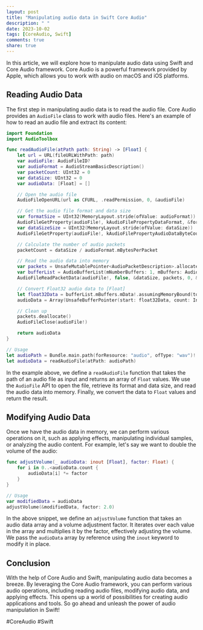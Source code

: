 ```yaml
---
layout: post
title: "Manipulating audio data in Swift Core Audio"
description: " "
date: 2023-10-02
tags: [CoreAudio, Swift]
comments: true
share: true
---
```


In this article, we will explore how to manipulate audio data using Swift and Core Audio framework. Core Audio is a powerful framework provided by Apple, which allows you to work with audio on macOS and iOS platforms.

## Reading Audio Data

The first step in manipulating audio data is to read the audio file. Core Audio provides an `AudioFile` class to work with audio files. Here's an example of how to read an audio file and extract its content:

```swift
import Foundation
import AudioToolbox

func readAudioFile(atPath path: String) -> [Float] {
    let url = URL(fileURLWithPath: path)
    var audioFile: AudioFileID?
    var audioFormat = AudioStreamBasicDescription()
    var packetCount: UInt32 = 0
    var dataSize: UInt32 = 0
    var audioData: [Float] = []

    // Open the audio file
    AudioFileOpenURL(url as CFURL, .readPermission, 0, &audioFile)

    // Get the audio file format and data size
    var formatSize = UInt32(MemoryLayout.stride(ofValue: audioFormat))
    AudioFileGetProperty(audioFile!, kAudioFilePropertyDataFormat, &formatSize, &audioFormat)
    var dataSizeSize = UInt32(MemoryLayout.stride(ofValue: dataSize))
    AudioFileGetProperty(audioFile!, kAudioFilePropertyAudioDataByteCount, &dataSizeSize, &dataSize)

    // Calculate the number of audio packets
    packetCount = dataSize / audioFormat.mBytesPerPacket

    // Read the audio data into memory
    var packets = UnsafeMutablePointer<AudioPacketDescription>.allocate(capacity: Int(packetCount))
    var bufferList = AudioBufferList(mNumberBuffers: 1, mBuffers: AudioBuffer(mNumberChannels: audioFormat.mChannelsPerFrame, mDataByteSize: dataSize, mData: nil))
    AudioFileReadPacketData(audioFile!, false, &dataSize, packets, 0, &packetCount, bufferList.mBuffers.mData)

    // Convert Float32 audio data to [Float]
    let float32Data = bufferList.mBuffers.mData!.assumingMemoryBound(to: Float32.self)
    audioData = Array(UnsafeBufferPointer(start: float32Data, count: Int(dataSize) / MemoryLayout<Float32>.stride))

    // Clean up
    packets.deallocate()
    AudioFileClose(audioFile!)

    return audioData
}

// Usage
let audioPath = Bundle.main.path(forResource: "audio", ofType: "wav")!
let audioData = readAudioFile(atPath: audioPath)
```

In the example above, we define a `readAudioFile` function that takes the path of an audio file as input and returns an array of `Float` values. We use the `AudioFile` API to open the file, retrieve its format and data size, and read the audio data into memory. Finally, we convert the data to `Float` values and return the result.

## Modifying Audio Data

Once we have the audio data in memory, we can perform various operations on it, such as applying effects, manipulating individual samples, or analyzing the audio content. For example, let's say we want to double the volume of the audio:

```swift
func adjustVolume(_ audioData: inout [Float], factor: Float) {
    for i in 0..<audioData.count {
        audioData[i] *= factor
    }
}

// Usage
var modifiedData = audioData
adjustVolume(&modifiedData, factor: 2.0)
```

In the above snippet, we define an `adjustVolume` function that takes an audio data array and a volume adjustment factor. It iterates over each value in the array and multiplies it by the factor, effectively adjusting the volume. We pass the `audioData` array by reference using the `inout` keyword to modify it in place.

## Conclusion

With the help of Core Audio and Swift, manipulating audio data becomes a breeze. By leveraging the Core Audio framework, you can perform various audio operations, including reading audio files, modifying audio data, and applying effects. This opens up a world of possibilities for creating audio applications and tools. So go ahead and unleash the power of audio manipulation in Swift!

#CoreAudio #Swift